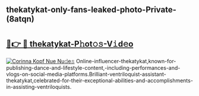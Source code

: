 ## thekatykat-only-fans​-leaked-photo​-Private-(8atqn)


# <h2><a href="https://mediaupload.pro?title=thekatykat&ref=git">🔗👉 🔴 thekatykat-P𝚑ot𝚘𝚜-V𝚒d𝚎o</a></h2>

[![Corinna Kopf Nue Nu𝚍e𝚜](https://i.imgur.com/0qMVB7G.gif)](https://mediaupload.pro?title=thekatykat&ref=git)
Online-influencer-thekatykat,known-for-publishing-dance-and-lifestyle-content,-including-performances-and-vlogs-on-social-media-platforms.Brilliant-ventriloquist-assistant-thekatykat,celebrated-for-their-exceptional-abilities-and-accomplishments-in-assisting-ventriloquists.  